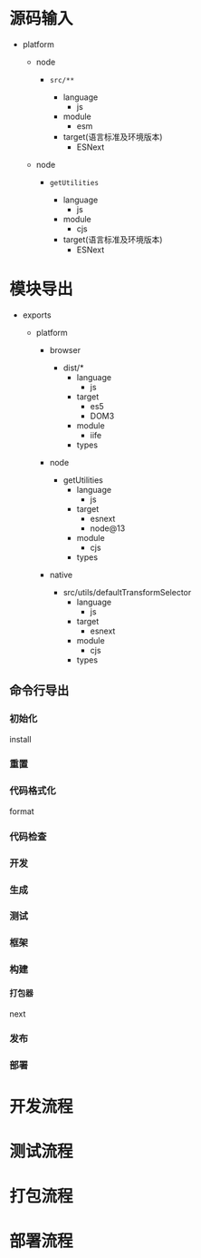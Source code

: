 # 源码输入

- platform

  - node

    - `src/**`

      - language
        - js
      - module
        - esm
      - target(语言标准及环境版本)
        - ESNext

  - node

    - `getUtilities`

      - language
        - js
      - module
        - cjs
      - target(语言标准及环境版本)
        - ESNext

# 模块导出

- exports

  - platform

    - browser

      - dist/*
        - language
          - js
        - target
          - es5
          - DOM3
        - module
          - iife
        - types

    - node

      - getUtilities
        - language
          - js
        - target
          - esnext
          - node@13
        - module
          - cjs
        - types

    - native

      - src/utils/defaultTransformSelector
        - language
          - js
        - target
          - esnext
        - module
          - cjs
        - types

## 命令行导出

### 初始化

install

### 重置


### 代码格式化

format

### 代码检查

### 开发

### 生成

### 测试

### 框架

### 构建


#### 打包器

next

### 发布

### 部署

####

# 开发流程

# 测试流程

# 打包流程

# 部署流程
